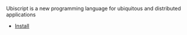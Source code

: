 Ubiscript is a new programming language for ubiquitous and distributed applications

  * [Install](Install.md)